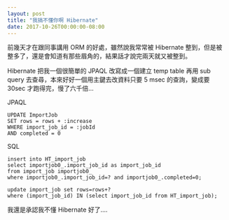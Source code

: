 ```yaml
---
layout: post
title: "我搞不懂你啊 Hibernate"
date: 2017-10-26T00:00:00-08:00
---
```


前幾天才在跟同事講用 ORM 的好處，雖然說我常常被 Hibernate 整到，但是被整多了，還是會知道有那些眉角的，結果話才說完兩天就又被整到。

Hibernate 把我一個很簡單的 JPAQL 改寫成一個建立 temp table 再用 sub query 去查尋，本來好好一個用主鍵去改資料只要 5 msec 的查詢，變成要 30sec 才跑得完，慢了六千倍…

 JPAQL
    
    UPDATE ImportJob
    SET rows = rows + :increase
    WHERE import_job_id = :jobId
    AND completed = 0
    
SQL
    
    insert into HT_import_job
    select importjob0_.import_job_id as import_job_id
    from import_job importjob0_
    where importjob0_.import_job_id=? and importjob0_.completed=0;
    
    update import_job set rows=rows+?
    where (import_job_id) IN (select import_job_id from HT_import_job);

我還是承認我不懂 Hibernate 好了....
